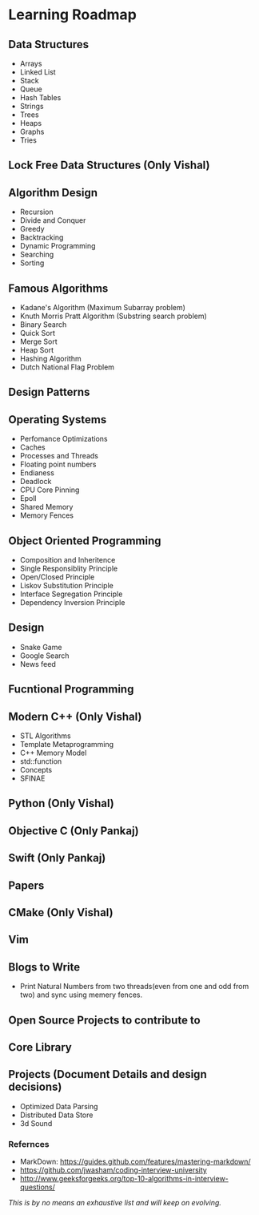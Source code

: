 # Learning Roadmap 

## Data Structures
* Arrays
* Linked List
* Stack
* Queue
* Hash Tables
* Strings
* Trees
* Heaps
* Graphs
* Tries

## Lock Free Data Structures (Only Vishal)

## Algorithm Design
* Recursion
* Divide and Conquer
* Greedy
* Backtracking
* Dynamic Programming
* Searching
* Sorting

## Famous Algorithms
* Kadane's Algorithm (Maximum Subarray problem)
* Knuth Morris Pratt Algorithm (Substring search problem)
* Binary Search
* Quick Sort
* Merge Sort
* Heap Sort
* Hashing Algorithm
* Dutch National Flag Problem

## Design Patterns

## Operating Systems 
* Perfomance Optimizations
* Caches
* Processes and Threads
* Floating point numbers
* Endianess
* Deadlock
* CPU Core Pinning
* Epoll
* Shared Memory
* Memory Fences

## Object Oriented Programming
* Composition and Inheritence
* Single Responsiblity Principle
* Open/Closed Principle
* Liskov Substitution Principle
* Interface Segregation Principle
* Dependency Inversion Principle

## Design
* Snake Game
* Google Search
* News feed

## Fucntional Programming

## Modern C++ (Only Vishal)
* STL Algorithms
* Template Metaprogramming
* C++ Memory Model
* std::function
* Concepts
* SFINAE

## Python (Only Vishal)

## Objective C (Only Pankaj)

## Swift (Only Pankaj)

## Papers

## CMake (Only Vishal)

## Vim

## Blogs to Write
* Print Natural Numbers from two threads(even from one and odd from two) and sync using memery fences.

## Open Source Projects to contribute to

## Core Library

## Projects (Document Details and design decisions)
* Optimized Data Parsing
* Distributed Data Store
* 3d Sound

### Refernces
* MarkDown: 
  https://guides.github.com/features/mastering-markdown/
* https://github.com/jwasham/coding-interview-university
* http://www.geeksforgeeks.org/top-10-algorithms-in-interview-questions/

*This is by no means an exhaustive list and will keep on evolving.*

